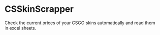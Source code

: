 # CSSkinScrapper
Check the current prices of your CSGO skins automatically and read them in excel sheets.
